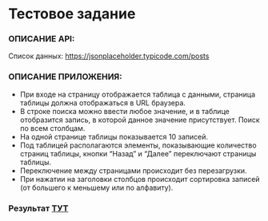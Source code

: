 # Тестовое задание

### ОПИСАНИЕ API:

Список данных: <https://jsonplaceholder.typicode.com/posts>

### ОПИСАНИЕ ПРИЛОЖЕНИЯ:

- При входе на страницу отображается таблица с данными, страница таблицы должна отображаться в URL браузера.
- В строке поиска можно ввести любое значение, и в таблице отобразится запись, в которой данное значение присутствует. Поиск по всем столбцам.
- На одной странице таблицы показывается 10 записей.
- Под таблицей располагаются элементы, показывающие количество страниц таблицы, кнопки “Назад” и “Далее” переключают страницы таблицы.
- Переключение между страницами происходит без перезагрузки. 
- При нажатии на заголовки столбцов происходит сортировка записей (от большего к меньшему или по алфавиту).

### Результат [ТУТ](https://sector-test-two.vercel.app/table)
